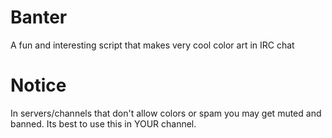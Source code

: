 # Banter
A fun and interesting script that makes very cool color art in IRC chat
# Notice
In servers/channels that don't allow colors or spam you may get muted and banned. Its best to use this in YOUR channel.
